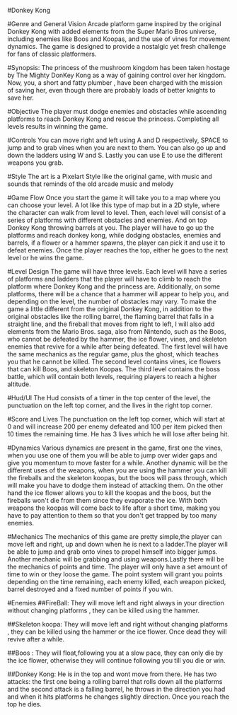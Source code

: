 #Donkey Kong 

#Genre and General Vision
Arcade platform game inspired by the original Donkey Kong with added elements from the Super Mario Bros universe, including enemies like Boos and Koopas, and the use of vines for movement dynamics. The game is designed to provide a nostalgic yet fresh challenge for fans of classic platformers.

#Synopsis: 
The princess of the mushroom kingdom has been taken hostage by The Mighty DonKey Kong as a way of gaining control over her kingdom. Now, you, a short and fatty plumber , have been charged with the mission of saving her, even though there are probably loads of better knights to save her.

#Objective
The player must dodge enemies and obstacles while ascending platforms to reach Donkey Kong and rescue the princess. Completing all levels results in winning the game.

#Controls
You can move right and left using A and D respectively, SPACE to jump and to grab vines when you are next to them. You can also go up and down the ladders using W and S. Lastly you can use E to use the different weapons you grab.


#Style
The art is a Pixelart Style like the original game, with music and sounds that reminds of the old arcade music and melody


#Game Flow 
Once you start the game it will take you to a map where you can choose your level.
A lot like this type of map but in a 2D style, where the character can walk from level to level. 
Then, each level will consist of a series of platforms with different obstacles and enemies. And on top Donkey Kong throwing barrels at you. The player will have to go up the platforms and reach donkey kong, while dodging obstacles, enemies and barrels, if a flower or a hammer spawns, the player can pick it and use it to defeat enemies. Once the player reaches the top, either he goes to the next level or he wins the game. 


#Level Design
The game will have three levels. Each level will have a series of platforms and ladders that the player will have to climb to reach the platform where Donkey Kong and the princess are. Additionally, on some platforms, there will be a chance that a hammer will appear to help you, and depending on the level, the number of obstacles may vary. To make the game a little different from the original Donkey Kong, in addition to the original obstacles like the rolling barrel, the flaming barrel that falls in a straight line, and the fireball that moves from right to left, I will also add elements from the Mario Bros. saga, also from Nintendo, such as the Boos, who cannot be defeated by the hammer, the ice flower, vines, and skeleton enemies that revive for a while after being defeated. The first level will have the same mechanics as the regular game, plus the ghost, which teaches you that he cannot be killed. The second level contains vines, ice flowers that can kill Boos, and skeleton Koopas. The third level contains the boss battle, which will contain both levels, requiring players to reach a higher altitude.

#Hud/UI
The Hud consists of a timer in the top center of the level, the punctuation on the left top corner, and the lives in the right top corner.

#Score and Lives
The punctuation on the left top corner, which will start at 0 and will increase 200 per enemy defeated and 100 per item picked then 10 times the remaining time. He has 3 lives which he will lose after being hit. 


#Dynamics
Various dynamics are present in the game, first one the vines, when you use one of them you will be able to jump over wider gaps and give you momentum to move faster for a while. Another dynamic will be the different uses of the weapons, when you are using the hammer you can kill the fireballs and the skeleton koopas, but the boos will pass through, which will make you have to dodge them instead of attacking them. On the other hand the ice flower allows you to kill the koopas and the boos, but the fireballs won't die from them since they evaporate the ice. With both weapons the koopas will come back to life after a short time, making you have to pay attention to them so that you don't get trapped by too many enemies.  


#Mechanics
The mechanics of this game are pretty simple,the player can move left and right, up and down when he is next to a ladder.The player will be able to jump and grab onto vines to propel himself into bigger jumps. Another mechanic will be grabbing and using weapons.Lastly there will be the mechanics of points and time. The player will only have a set amount of time to win or they loose the game. The point system will grant you points depending on the time remaining, each enemy killed, each weapon picked, barrel destroyed and a fixed number of points if you win.


#Enemies
##FireBall: They will move left and right always in your direction without changing platforms , they can be killed using the hammer. 


##Skeleton koopa: They will move left and right without changing platforms , they can be killed using the hammer or the ice flower. Once dead they will revive after a while.


##Boos : They will float,following you at a slow pace, they can only die by the ice flower, otherwise they will continue following you till you die or win.



##Donkey Kong: He is in the top and wont move from there. He has two attacks: the first one being a rolling barrel that rolls down all the platforms and the second attack is a falling barrel, he throws in the direction you had and when it hits platforms he changes slightly direction. Once you reach the top he dies.


